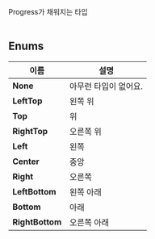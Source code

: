 
Progress가 채워지는 타입 <br>
<br>
## **Enums**

 **이름** | **설명** |
 --- | --- |
**None** |아무런 타입이 없어요. |
**LeftTop** |왼쪽 위 |
**Top** |위 |
**RightTop** |오른쪽 위 |
**Left** |왼쪽 |
**Center** |중앙 |
**Right** |오른쪽 |
**LeftBottom** |왼쪽 아래 |
**Bottom** |아래 |
**RightBottom** |오른쪽 아래 |
